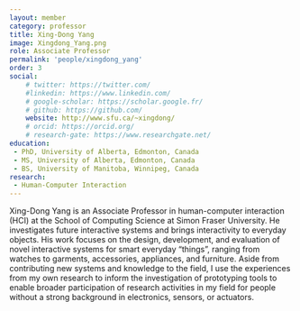 ```yaml
---
layout: member
category: professor
title: Xing-Dong Yang
image: Xingdong_Yang.png
role: Associate Professor
permalink: 'people/xingdong_yang'
order: 3
social:
    # twitter: https://twitter.com/
    #linkedin: https://www.linkedin.com/
    # google-scholar: https://scholar.google.fr/
    # github: https://github.com/
    website: http://www.sfu.ca/~xingdong/
    # orcid: https://orcid.org/
    # research-gate: https://www.researchgate.net/
education:
 - PhD, University of Alberta, Edmonton, Canada
 - MS, University of Alberta, Edmonton, Canada
 - BS, University of Manitoba, Winnipeg, Canada
research:
 - Human-Computer Interaction
---
```


Xing-Dong Yang is an Associate Professor in human-computer interaction (HCI) at the School of Computing Science at Simon Fraser University. He investigates future interactive systems and brings interactivity to everyday objects. His work focuses on the design, development, and evaluation of novel interactive systems for smart everyday “things”, ranging from watches to garments, accessories, appliances, and furniture. Aside from contributing new systems and knowledge to the field, I use the experiences from my own research to inform the investigation of prototyping tools to enable broader participation of research activities in my field for people without a strong background in electronics, sensors, or actuators.
